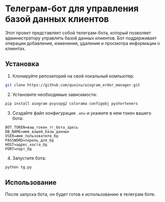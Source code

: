 # Телеграм-бот для управления базой данных клиентов

Этот проект представляет собой телеграм-бота, который позволяет администратору управлять базой данных клиентов. Бот поддерживает операции добавления, изменения, удаления и просмотра информации о клиентах.

## Установка

1. Клонируйте репозиторий на свой локальный компьютер:

```bash
git clone https://github.com/quxinu/aiogram_order_manager.git
```

2. Установите необходимые зависимости:

```bash
pip install aiogram psycopg2 colorama configobj pyshorteners

```

3. Создайте файл конфигурации `.env` и укажите в нем токен вашего бота:

```
BOT_TOKEN=ваш_токен_тг_бота_здесь
DB_NAME=имя_вашей_базы_данных
USER=имя_пользователя_бд
PASSWORD=пароль_для_бд
HOST=адрес_хоста_бд
PORT=порт_бд
```

4. Запустите бота:

```bash
python tg.py
```

## Использование

После запуска бота, он будет готов к использованию в телеграм боте.
